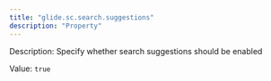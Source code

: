 ```yaml
---
title: "glide.sc.search.suggestions"
description: "Property"
---
```


Description: Specify whether search suggestions should be enabled

Value: `true`